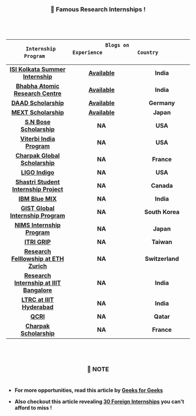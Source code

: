 #

### <p align="center"> 📜 Famous Research Internships !</p> 

#

</br>

| &nbsp; &nbsp; **`Internship Program`** &nbsp; &nbsp; | &nbsp; &nbsp; &nbsp; &nbsp; &nbsp; &nbsp; &nbsp; &nbsp; &nbsp; &nbsp; **`Blogs on Experience`** &nbsp; &nbsp; &nbsp; &nbsp; &nbsp; &nbsp; &nbsp; &nbsp; &nbsp; &nbsp; | &nbsp; &nbsp; &nbsp; &nbsp; &nbsp; &nbsp; &nbsp; &nbsp; &nbsp; &nbsp; **`Country`** &nbsp; &nbsp; &nbsp; &nbsp; &nbsp; &nbsp; &nbsp; &nbsp; &nbsp; &nbsp; |
|:-------------------------------------------------:|:-----------------------------------------------------:|:-----------------------------------------:|
| **[ISI Kolkata Summer Internship](https://www.isical.ac.in/~rcbose/internship/index.html)** | **[Available](https://mondaymorning.nitrkl.ac.in/article/2020/03/16/2676-intern-diaries--indian-statistical-institute-kolkata/)** | **India** |
|**[Bhabha Atomic Research Centre](http://www.barc.gov.in/student/)**| **[Available](https://blog.internshala.com/2019/06/how-i-got-an-internship-at-bhabha-atomic-research-centre/)** | **India** |
| **[DAAD Scholarship](https://www2.daad.de/deutschland/stipendium/datenbank/en/21148-scholarship-database/?detail=50015295)**| **[Available](https://collegedunia.com/scholarship/14-daad-scholarships)** | **Germany** |
| **[MEXT Scholarship](https://www.in.emb-japan.go.jp/Education/japanese_government_scholarships.html)** | **[Available](https://medium.com/@jaynepal/mext-scholarship-my-experience-and-suggestions-ffa6cb671902)** | **Japan** |
| **[S.N Bose Scholarship](https://www.iusstf.org/program/for-indian-students)**| **NA** | **USA** |
| **[Viterbi India Program](https://www.iusstf.org/program/iusstf-viterbi-program)** | **NA** | **USA** |
| **[Charpak Global Scholarship](https://www.inde.campusfrance.org/charpak-lab-scholarship)** | **NA** | **France** |
| **[LIGO Indigo](http://jobs.gw-indigo.org/tiki-index.php?page=LIGO-IndIGO+Summer+Students+Program)**| **NA**| **USA** |
| **[Shastri Student Internship Project](https://www.shastriinstitute.org/Shastri_Student_Internship_Project)**| **NA**| **Canada** |
| **[IBM Blue MIX](https://researcher.watson.ibm.com/researcher/view_group_subpage.php?id=8101)**| **NA**| **India** |
| **[GIST Global Internship Program](https://www.gist.ac.kr/en/html/sub07/0702.html)** | **NA** | **South Korea** |
| **[NIMS Internship Program](https://www.nims.go.jp/eng/hr-development/internship.html)** | **NA** | **Japan** |
| **[ITRI GRIP](https://www.itri.org.tw/english/ListStyle.aspx?DisplayStyle=05&SiteID=1&MmmID=617731531432246346)** | **NA** | **Taiwan** |
| **[Research Felllowship at ETH Zurich](https://inf.ethz.ch/studies/summer-research-fellowship.html)** | **NA** | **Switzerland** |
| **[Research Internship at IIIT Bangalore](https://www.iiitb.ac.in/summer-internship)** | **NA** | **India** |
| **[LTRC at IIIT Hyderabad](https://ltrc.iiit.ac.in/)** | **NA** | **India** |
| **[QCRI](https://www.hbku.edu.qa/en/qcri)** | **NA**| **Qatar** |
| **[Charpak Scholarship](https://www.inde.campusfrance.org/charpak-scholarships)** | **NA** | **France** |
</br>

#
 
### <p align="center"> 💢 NOTE </p>

#

* **For more opportunities, read this article by [Geeks for Geeks](https://www.geeksforgeeks.org/summer-research-internships/)** 


* **Also checkout this article revealing [30 Foreign Internships](http://anumbmind.xyz/career/internship-guide/30-foreign-research-internship-for-indian-engineering-students/) you can't afford to miss !**


